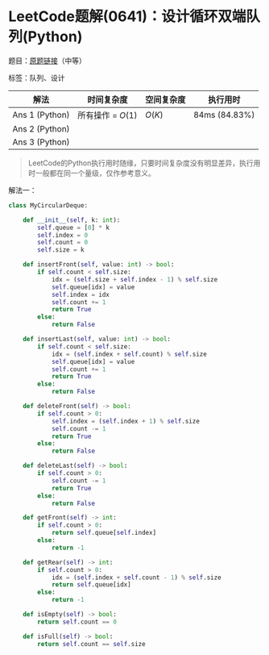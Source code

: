 # LeetCode题解(0641)：设计循环双端队列(Python)

题目：[原题链接](https://leetcode-cn.com/problems/design-circular-deque/)（中等）

标签：队列、设计

| 解法           | 时间复杂度        | 空间复杂度 | 执行用时      |
| -------------- | ----------------- | ---------- | ------------- |
| Ans 1 (Python) | 所有操作 = $O(1)$ | $O(K)$     | 84ms (84.83%) |
| Ans 2 (Python) |                   |            |               |
| Ans 3 (Python) |                   |            |               |

>  LeetCode的Python执行用时随缘，只要时间复杂度没有明显差异，执行用时一般都在同一个量级，仅作参考意义。

解法一：

```python
class MyCircularDeque:

    def __init__(self, k: int):
        self.queue = [0] * k
        self.index = 0
        self.count = 0
        self.size = k

    def insertFront(self, value: int) -> bool:
        if self.count < self.size:
            idx = (self.size + self.index - 1) % self.size
            self.queue[idx] = value
            self.index = idx
            self.count += 1
            return True
        else:
            return False

    def insertLast(self, value: int) -> bool:
        if self.count < self.size:
            idx = (self.index + self.count) % self.size
            self.queue[idx] = value
            self.count += 1
            return True
        else:
            return False

    def deleteFront(self) -> bool:
        if self.count > 0:
            self.index = (self.index + 1) % self.size
            self.count -= 1
            return True
        else:
            return False

    def deleteLast(self) -> bool:
        if self.count > 0:
            self.count -= 1
            return True
        else:
            return False

    def getFront(self) -> int:
        if self.count > 0:
            return self.queue[self.index]
        else:
            return -1

    def getRear(self) -> int:
        if self.count > 0:
            idx = (self.index + self.count - 1) % self.size
            return self.queue[idx]
        else:
            return -1

    def isEmpty(self) -> bool:
        return self.count == 0

    def isFull(self) -> bool:
        return self.count == self.size
```